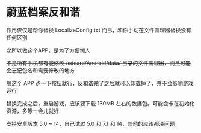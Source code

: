# 蔚蓝档案反和谐

作用仅仅是帮你替换 LocalizeConfig.txt 而已，和你手动在文件管理器替换没有任何区别

之所以做这个APP，是为了方便懒人

~~不是所有手机都有能修改 /sdcard/Android/data/ 目录的文件管理器，而且可能会忘记包名和需要修改的地方~~

用这个 APP 点一下按钮就行，反和谐完了之后就可以卸载掉了，并不会影响游戏运行

替换完成之后，重启游戏，应该要下载 130MB 左右的数据包。可能会卡在初始化资源，多等一会儿就好

支持安卓版本 5.0 ~ 14，自己试过 5.0 和 7.1 和 14，其他的应该都没问题